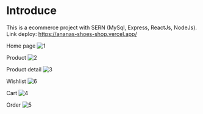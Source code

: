 # Introduce
This is a ecommerce project with SERN (MySql, Express, ReactJs, NodeJs). Link deploy: https://ananas-shoes-shop.vercel.app/

Home page 
![1](https://user-images.githubusercontent.com/90500710/223358564-fecebe40-1c27-4e39-a8a2-df258a4d1d6c.png)  

Product
![2](https://user-images.githubusercontent.com/90500710/223364203-7c72f9dc-6fd2-407f-b028-fd102b72ac16.PNG)

Product detail
![3](https://user-images.githubusercontent.com/90500710/223364623-809b5bee-24f5-4d53-b973-ac1d70ebc388.png)

Wishlist
![6](https://user-images.githubusercontent.com/90500710/223364699-6196afe5-7806-4445-b20b-d229f4d5a4ff.png)

Cart
![4](https://user-images.githubusercontent.com/90500710/223364735-0c53b303-341c-4c53-a0a9-ec2b31d957f1.png)

Order
![5](https://user-images.githubusercontent.com/90500710/223364775-857c7cd4-3c3d-4ca9-9d2f-80b7a77b677d.png)
